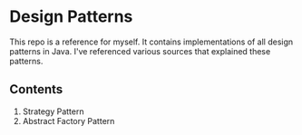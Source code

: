 Design Patterns
===============
This repo is a reference for myself. It contains implementations of all
design patterns in Java. I've referenced various sources that explained
these patterns.

Contents
--------
 01. Strategy Pattern
 02. Abstract Factory Pattern
